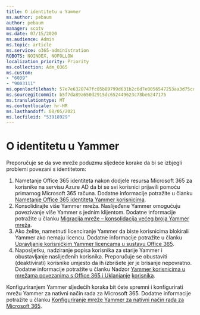 ```yaml
---
title: O identitetu u Yammer
ms.author: pebaum
author: pebaum
manager: scotv
ms.date: 07/15/2020
ms.audience: Admin
ms.topic: article
ms.service: o365-administration
ROBOTS: NOINDEX, NOFOLLOW
localization_priority: Priority
ms.collection: Adm_O365
ms.custom:
- "6039"
- "9003111"
ms.openlocfilehash: 57e7e6328747fc05b89799d631b2c6d7e0056547253aa3d75cdecb38cea3ad7e
ms.sourcegitcommit: b5f7da89a650d2915dc652449623c78be6247175
ms.translationtype: MT
ms.contentlocale: hr-HR
ms.lasthandoff: 08/05/2021
ms.locfileid: "53918929"
---
```

# <a name="about-identity-in-yammer"></a>O identitetu u Yammer

Preporučuje se da sve mreže poduzmu sljedeće korake da bi se izbjegli problemi povezani s identitetom:

1. Nametanje Office 365 identiteta nakon dodjele resursa Microsoft 365 za korisnike na servisu Azure AD da bi se svi korisnici prijavili pomoću primarnog Microsoft 365 računa. Dodatne informacije potražite u članku [Nametanje Office 365 identiteta Yammer korisnicima](https://docs.microsoft.com/yammer/configure-your-yammer-network/enforce-office-365-identity).
2. Konsolidirajte više Yammer mreža. Naslijeđene Yammer omogućuju povezivanje više Yammer s jednim klijentom. Dodatne informacije potražite u članku [Migracija mreže – konsolidacija većeg broja Yammer mreža](https://docs.microsoft.com/yammer/configure-your-yammer-network/consolidate-multiple-yammer-networks).
3. Ako želite, nametnuti licenciranje Yammer da biste korisnicima blokirali Yammer ako nemaju licencu. Dodatne informacije potražite u članku [Upravljanje korisničkim Yammer licencama u sustavu Office 365](https://docs.microsoft.com/yammer/manage-yammer-users/manage-yammer-licenses-in-office-365).
4. Naposljetku, nadziranje popisa korisnika za starije Yammer i obustavljanje naslijeđenih korisnika. Preporučuje se obustaviti (deaktivirati) korisnike umjesto da ih izbrišete jer je brisanje nepovratno. Dodatne informacije potražite u članku Nadzor [Yammer korisnicima u mrežama povezanima s Office 365 i Uklanjanje](https://docs.microsoft.com/yammer/manage-yammer-users/audit-users-connected-to-office-365) [korisnika](https://docs.microsoft.com/yammer/manage-yammer-users/add-block-or-remove-users#remove-users).

Konfiguriranjem Yammer sljedećih koraka bit ćete spremni i konfigurirati mrežu Yammer za nativni način rada za Microsoft 365. Dodatne informacije potražite u članku [Konfiguriranje mreže Yammer za nativni način rada za Microsoft 365](https://docs.microsoft.com/yammer/configure-your-yammer-network/native-mode).